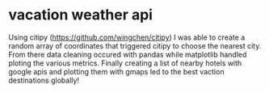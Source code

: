 # vacation weather api
Using citipy (https://github.com/wingchen/citipy) I was able to create a random array of coordinates that triggered citipy to choose the nearest city. From there data cleaning occured with pandas while matplotlib handled ploting the various metrics. Finally creating a list of nearby hotels with google apis and plotting them with gmaps led to the best vaction destinations globally!
